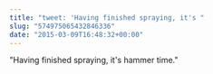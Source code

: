 ```yaml
---
title: "tweet: 'Having finished spraying, it's "
slug: "574975065432846336"
date: "2015-03-09T16:48:32+00:00"
---
```

"Having finished spraying, it's hammer time."